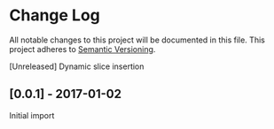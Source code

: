 # Change Log
All notable changes to this project will be documented in this file.
This project adheres to [Semantic Versioning](http://semver.org/).

[Unreleased]
Dynamic slice insertion

## [0.0.1] - 2017-01-02
Initial import
